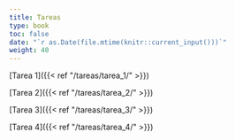 ```yaml
---
title: Tareas
type: book
toc: false
date: "`r as.Date(file.mtime(knitr::current_input()))`"
weight: 40
---
```


[Tarea 1]({{< ref "/tareas/tarea_1/" >}})

[Tarea 2]({{< ref "/tareas/tarea_2/" >}})

[Tarea 3]({{< ref "/tareas/tarea_3/" >}})

[Tarea 4]({{< ref "/tareas/tarea_4/" >}})